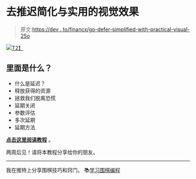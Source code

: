 # 去推迟简化与实用的视觉效果

> 原文:[https://dev . to/financx/go-defer-simplified-with-practical-visual-25o](https://dev.to/inancx/go-defer-simplified-with-practical-visuals-25o)

[![](../Images/f85f8d6c22a2b4fa179304692fe5420a.png)T2】](https://blog.learngoprogramming.com/golang-defer-simplified-77d3b2b817ff)

## [](#what-is-inside)里面是什么？

*   什么是延迟？
*   释放获得的资源
*   拯救我们脱离恐慌
*   延期关闭
*   参数评估
*   多次延期
*   延期方法

**[点击这里阅读教程](https://blog.learngoprogramming.com/golang-defer-simplified-77d3b2b817ff)** 。

两周后见！请将本教程分享给你的朋友。

* * *

我在推特上分享围棋技巧和窍门。
📚[学习围棋编程](https://blog.learngoprogramming.com)